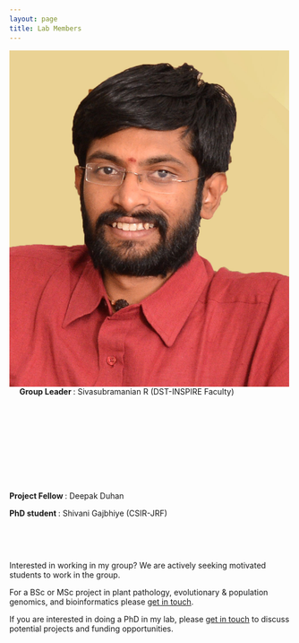 ```yaml
---
layout: page
title: Lab Members
---
```


<p align="left"> <img src="/img/Photo_RS.jpg" align='left' width="500" height="600"> </p>
&ensp;&ensp; <b> Group Leader </b>:   Sivasubramanian R (DST-INSPIRE Faculty)   

                    
&nbsp;

&nbsp;

&nbsp;

&nbsp;

&nbsp;

<b> Project Fellow </b>:   Deepak Duhan 


<b> PhD student </b>:   Shivani Gajbhiye (CSIR-JRF) 

&nbsp;

&nbsp;

Interested in working in my group? We are actively seeking motivated students to work in the group.

For a BSc or MSc project in plant pathology, evolutionary & population genomics, and bioinformatics please [get in touch](contact.md).

If you are interested in doing a PhD in my lab, please [get in touch](contact.md) to discuss potential projects and funding opportunities.

